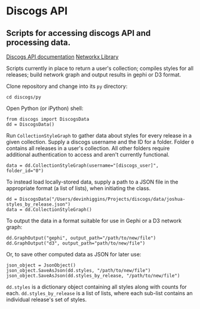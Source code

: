 Discogs API
===========

Scripts for accessing discogs API and processing data.
--------------------------------------------

[Discogs API documentation](http://www.discogs.com/developers/)
[Networkx Library](http://networkx.github.io/documentation/latest/install.html)

Scripts currently in place to return a user's collection; compiles styles for all releases; build network graph and output results in gephi or D3 format.

Clone repository and change into its `py` directory:

	cd discogs/py

Open Python (or iPython) shell:

    from discogs import DiscogsData
    dd = DiscogsData()

Run `CollectionStyleGraph` to gather data about styles for every release in a given collection. Supply a discogs username and the ID for a folder. Folder `0` contains all releases in a user's collection. All other folders require additional authentication to access and aren't currently functional.

    data = dd.CollectionStyleGraph(username="[discogs_user]", folder_id="0")

To instead load locally-stored data, supply a path to a JSON file in the appropriate format (a list of lists), when initiating the class.

    dd = DiscogsData("/Users/devinhiggins/Projects/discogs/data/joshua-styles_by_release.json")
    data = dd.CollectionStyleGraph()

To output the data in a format suitable for use in Gephi or a D3 network graph:

    dd.GraphOutput("gephi", output_path="/path/to/new/file")
    dd.GraphOutput("d3", output_path="path/to/new/file")

Or, to save other computed data as JSON for later use:

    json_object = JsonObject()
    json_object.SaveAsJson(dd.styles, "/path/to/new/file")
    json_object.SaveAsJson(dd.styles_by_release, "/path/to/new/file")

`dd.styles` is a dictionary object containing all styles along with counts for each. `dd.styles_by_release` is a list of lists, where each sub-list contains an individual release's set of styles. 




